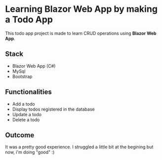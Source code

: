 # Learning Blazor Web App by making a Todo App
This todo app project is made to learn CRUD operations using **Blazor Web App**.

## Stack
- Blazor Web App (C#)
- MySql
- Bootstrap

## Functionalities
- Add a todo
- Display todos registered in the database
- Update a todo
- Delete a todo

## Outcome
It was a pretty good experience. I struggled a little bit at the begining but now, i'm doing "good" :)
